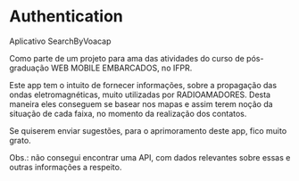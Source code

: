 # Authentication
Aplicativo SearchByVoacap

Como parte de um projeto para ama das atividades do curso de pós-graduação WEB MOBILE EMBARCADOS, no IFPR.

Este app tem o intuito de fornecer informações, sobre a propagação das ondas eletromagnéticas, muito utilizadas por RADIOAMADORES. Desta maneira eles conseguem se basear nos mapas e assim terem noção da situação de cada faixa, no momento da realização dos contatos.

Se quiserem enviar sugestões, para o aprimoramento deste app, fico muito grato.

Obs.: não consegui encontrar uma API, com dados relevantes sobre essas e outras informações a respeito.
